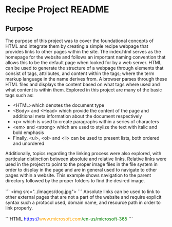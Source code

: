 # Recipe Project README
## Purpose
The purpose of this project was to cover the foundational concepts of HTML and integrate them by creating a simple recipe webpage that provides links to other pages within the site. The index.html serves as the homepage for the website and follows an important naming convention that allows this to be the default page when looked for by a web server. HTML can be used to generate the structure of a webpage through elements that consist of tags, attributes, and content within the tags; where the term markup language in the name derives from. A browser parses through these HTML files and displays the content based on what tags where used and what content is within them. Explored in this project are many of the basic tags such as:
<ul>
  <li> &lt;HTML>which denotes the document type </li>
  <li>&lt;Body> and &lt;Head> which provide the content of the page and additional meta information about the document respectively</li>
  <li>&lt;p> which is used to create paragraphs within a series of characters</li>
  <li>&lt;em> and &lt;strong> which are used to stylize the text with italic and bold emphasis</li>
<li>Finally, &lt;ul>, &lt;ol> and &lt;li> can be used to present lists, both ordered and unordered</li>
</ul>
Additionally, topics regarding the linking process were also explored, with particular distinction between absolute and relative links. Relative links were used in the project to point to the proper image files in the file system in order to display in the page and are in general used to navigate to other pages within a website. This example shows navigation to the parent directory followed by the proper folders to find the desired image. <br>
<br>
```
&ltimg src="../images/dog.jpg">
```
Absolute links can be used to link to other external pages that are not a part of the website and require explicit syntax such a protocol used, domain name, and resource path in order to link properly.
<br>
<br>
```HTML
<span style="color:blue">https://</span><span style="color:orange">www.microsoft.com</span><span style="color:green">/en-us/microsoft-365</span>
```
